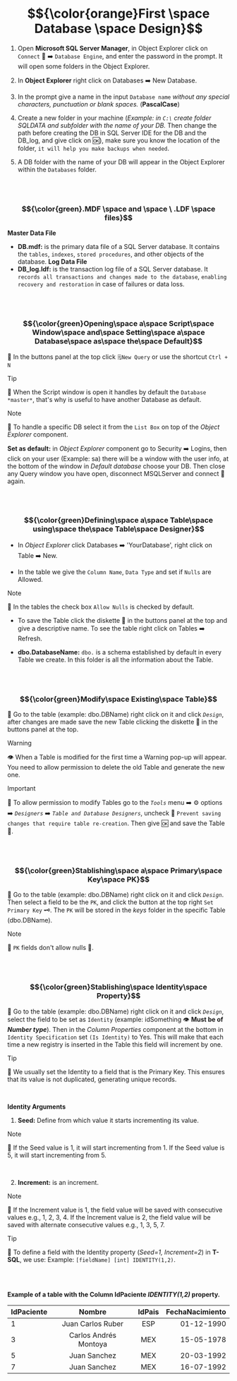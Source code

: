 # $${\color{orange}First \space Database \space Design}$$

1.  Open **Microsoft SQL Server Manager**, in Object Explorer click on `Connect` 🔌 ➡️ `Database Engine`, and enter the password in the prompt. It will open some folders in the Object Explorer.

2. In **Object Explorer** right click on Databases ➡️ New Database.

3. In the prompt give a name in the input `Database name` *without any special characters, punctuation or blank spaces.* (**PascalCase**)

4. Create a new folder in your machine (*Example: in `C:\` create folder SQLDATA and subfolder with the name of your DB.* Then change the path before creating the DB in SQL Server IDE for the DB and the DB_log, and give click on 🆗), make sure you know the location of the folder, `it will help you make backups when needed`.

5. A DB folder with the name of your DB will appear in the Object Explorer within the `Databases` folder.

<br><br>

### $${\color{green}.MDF \space and \space \ .LDF \space files}$$

**Master Data File**
- **DB.mdf:** is the primary data file of a SQL Server database. It contains the `tables`, `indexes`, `stored procedures`, and other objects of the database.
**Log Data File**
- **DB_log.ldf:** is the transaction log file of a SQL Server database. It `records all transactions and changes made to the database`, `enabling recovery and restoration` in case of failures or data loss.

<br><br>

### $${\color{green}Opening\space a\space Script\space Window\space and\space Setting\space a\space Database\space as\space the\space Default}$$

🔹  In the buttons panel at the top click `🗒️New Query` or use the shortcut `Ctrl + N`

> [!TIP]
> 🧠
> When the Script window is open it handles by default the `Database *master*`, that's why is useful to have another Database as default.

> [!NOTE]
> 📝
> To handle a specific DB select it from the `List Box` on top of the *Object Explorer* component.

**Set as default:** in *Object Explorer* component go to Security ➡️ Logins, then click on your user (Example: sa) there will be a window with the user info, at the bottom of the window in *Default database* choose your DB. Then close any Query window you have open, disconnect MSQLServer and connect 🔌 again.

<br><br>

### $${\color{green}Defining\space a\space Table\space using\space the\space Table\space Designer}$$

- In *Object Explorer* click Databases ➡️ 'YourDatabase', right click on Table ➡️ New.

- In the table we give the `Column Name`, `Data Type` and set if `Nulls` are Allowed.

> [!NOTE]
> 📝
> In the tables the check box `Allow Nulls` is checked by default.

- To save the Table click the diskette 💾 in the buttons panel at the top and give a descriptive name. To see the table right click on Tables ➡️ Refresh.

- **dbo.DatabaseName:** `dbo.` is a schema established by default in every Table we create. In this folder is all the information about the Table.

<br><br>

### $${\color{green}Modify\space Existing\space Table}$$

🔹 Go to the table (example: dbo.DBName) right click on it and click *`Design`*, after changes are made save the new Table clicking the diskette 💾 in the buttons panel at the top.

> [!WARNING]
> 👁️
> When a Table is modified for the first time a Warning pop-up will appear. You need to allow permission to delete the old Table and generate the new one.

> [!IMPORTANT]
> 🚩
> To allow permission to modify Tables go to the *`Tools`* menu ➡️ ⚙️ options ➡️ *`Designers`* ➡️ *`Table and Database Designers`*, uncheck 🔲 `Prevent saving changes that require table re-creation`. Then give 🆗 and save the Table 💾.

<br><br>

### $${\color{green}Stablishing\space a\space Primary\space Key\space PK}$$

🔹 Go to the table (example: dbo.DBName) right click on it and click *`Design`*. Then select a field to be the `PK`, and click the button at the top right `Set Primary Key` 🗝️. The `PK` will be stored in the *keys* folder in the specific Table (dbo.DBName).

> [!NOTE]
> 📝
> `PK` fields don't allow nulls 🚫.

<br><br>

### $${\color{green}Stablishing\space Identity\space Property}$$

🔹 Go to the table (example: dbo.DBName) right click on it and click *`Design`*, select the field to be set as `Identity` (example: idSomething 👁️ **Must be of *Number type***). Then in the *Column Properties* component at the bottom in `Identity Specification` set `(Is Identity)` to Yes. This will make that each time a new registry is inserted in the Table this field will increment by one.

> [!TIP]
> 🧠
> We usually set the Identity to a field that is the Primary Key. This ensures that its value is not duplicated, generating unique records.

<br>

**Identity Arguments**

1.  **Seed:** Define from which value it starts incrementing its value.
> [!NOTE]
> 📝
> If the Seed value is 1, it will start incrementing from 1.
> If the Seed value is 5, it will start incrementing from 5.

<br>

2. **Increment:** is an increment.
> [!NOTE]
> 📝
> If the Increment value is 1, the field value will be saved with consecutive values e.g., 1, 2, 3, 4.
>If the Increment value is 2, the field value will be saved with alternate consecutive values e.g., 1, 3, 5, 7.

> [!TIP]
> 🧠
> To define a field with the Identity property (*Seed=1, Increment=2*) in **T-SQL**, we use:
> Example: `[fieldName] [int] IDENTITY(1,2)`.

<br><br>

**Example of a table with the Column IdPaciente *IDENTITY(1,2)* property.**

| IdPaciente | Nombre | IdPais | FechaNacimiento |
|--------|:----:|:--------:|-------:|
| 1 | Juan Carlos Ruber | ESP | 01-12-1990 |
| 3 | Carlos Andrés Montoya | MEX | 15-05-1978 |
| 5 | Juan Sanchez | MEX | 20-03-1992 |
| 7 | Juan Sanchez | MEX | 16-07-1992 |